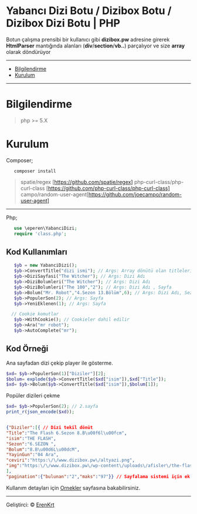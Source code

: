 # Yabancı Dizi Botu / Dizibox Botu / Dizibox Dizi Botu | PHP

Botun çalışma prensibi bir kullanıcı gibi  **dizibox.pw** adresine girerek **HtmlParser** mantığında alanları (**div**/**section**/**vb..**) parçalıyor ve size **array** olarak döndürüyor

---
- [Bilgilendirme](#bilgilendirme)
- [Kurulum](#kurulum)
---

# Bilgilendirme
> php >= 5.X
# Kurulum
Composer;
```
   composer install
```
   > spatie/regex [https://github.com/spatie/regex]
   > php-curl-class/php-curl-class [https://github.com/php-curl-class/php-curl-class]
   > campo/random-user-agent[https://github.com/joecampo/random-user-agent]
   ---

Php;
```php
   use \eperen\YabanciDizi;
   require 'class.php';
```

## Kod Kullanımları
```php
   $yb = new YabanciDizi();
   $yb->ConvertTitle("dizi ismi"); // Args: Array dönütü olan titleleri baş harfaları büyük olmak üzere değiştirir.
   $yb->DiziSayfasi("The Witcher"); // Args: Dizi Adı
   $yb->DiziBolumleri("The Witcher"); // Args: Dizi Adı
   $yb->DiziBolumleri("The 100","2"); // Args: Dizi Adı , Sayfa
   $yb->Bolum("Mr. Robot","4.Sezon 13.Bölüm",6); // Args: Dizi Adı, Sezon bölüm, Player[boş olabilir]
   $yb->PopulerSon(2); // Args: Sayfa
   $yb->YeniEklenen(1); // Args: Sayfa

  // Cookie komutlar
   $yb->WithCookie(); // Cookieler dahil edilir
   $yb->Ara("mr robot");
   $yb->AutoComplete("mr");
```

## Kod Örneği

Ana sayfadan dizi çekip player ile gösterme.
```php
$xd= $yb->PopulerSon(1)["Diziler"][2];
$bolum= explode($yb->ConvertTitle($xd["isim"]),$xd["Title"]);
$xd= $yb->Bolum($yb->ConvertTitle($xd["isim"]),$bolum[1]);
```
Popüler dizileri çekme
```php
$xd= $yb->PopulerSon(2); // 2.sayfa
print_r(json_encode($xd));
```

```json

{"Diziler":[{ // Dizi tekil dönüt
"Title":"The Flash 6.Sezon 8.B\u00f6l\u00fcm",
"isim":"THE FLASH",
"Sezon":"6.SEZON ",
"Bolum":"8.B\u00d6L\u00dcM",
"YayinGun":"04 Ara",
"ceviri":"https:\/\/www.dizibox.pw\/altyazi.png",
"img":"https:\/\/www.dizibox.pw\/wp-content\/uploads\/afisler\/the-flash-220x140.jpg"}
],
"pagination":{"bulunan":"2","maks":"97"}} // Sayfalama sistemi için ek dönüt
```

Kullanım detayları için [Ornekler](https://github.com/ErenKrt/yabanci-dizi-botu-dizibox-php/tree/master/ornekler) sayfasına bakabilirsiniz.

---
Geliştirci: &copy; [ErenKrt](https://www.instagram.com/ep.eren/)
